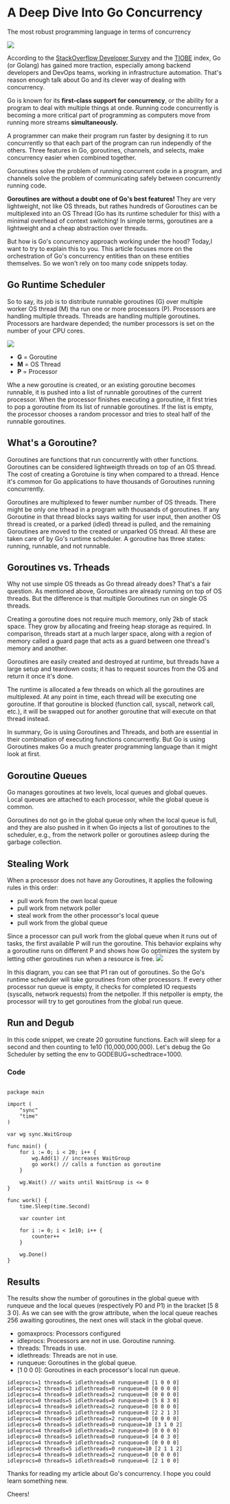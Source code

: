 # A Deep Dive Into Go Concurrency
The most robust programming language in terms of concurrency

![](https://miro.medium.com/v2/resize:fit:1400/format:webp/1*d43GQk9pm6wNJO_KHt1-JA.jpeg)

According to the [StackOverflow Developer Survey](https://insights.stackoverflow.com/survey/2020#technology-most-loved-dreaded-and-wanted-languages) and the [TIOBE](https://www.tiobe.com/tiobe-index/go/) index, Go
(or Golang) has gained more traction, especially among backend developers and DevOps teams, working in infrastructure automation. That's reason enough talk about Go and its clever way of dealing with concurrency.


Go is known for its **first-class support for concurrency**, or the ability for a program to deal with multiple things at onde. Running code concurrently is becoming a more critical part of programming as computers move
from running more streams **simultaneously.**

A programmer can make their program run faster by designing it to run concurrently so that each part of the program can run independly of the others. Three features in Go, goroutines, channels, and selects, make concurrency
easier when combined together.

Goroutines solve the problem of running concurrent code in a program, and channels solve the problem of communicating safely between concurrently running code.

**Goroutines are without a doubt one of Go's best features!** They are very lightweight, not like OS threads, but rathes hundreds of Goroutines can be multiplexed into an OS Thread (Go has its runtime scheduler for this) with a
minimal overhead of context switching! In simple terms, goroutines are a lightweight and a cheap abstraction over threads.

But how is Go's concurrency approach working under the hood? Today,I want to try to explain this to you. This article focuses more on the orchestration of Go's concurrency entities than on these entities themselves. So we won't rely on
too many code snippets today.

## Go Runtime Scheduler
So to say, its job is to distribute runnable goroutines (G) over multiple worker OS thread (M) tha run one or more processors (P). Processors are handling multiple threads. Threads are handling multiple goroutines. Processors are hardware depended;
the number processors is set on the number of your CPU cores.

![](https://miro.medium.com/v2/resize:fit:720/format:webp/1*dnvSnnFjELxn6rEioZa-jA.jpeg)

- **G** = Goroutine
- **M** = OS Thread
- **P** = Processor

Whe a new goroutine is created, or an existing goroutine becomes runnable, it is pushed into a list of runnable goroutines of the current processor. When the processor finishes executing a goroutine, it first tries to pop a goroutine from its list of
runnable goroutines. If the list is empty, the processor chooses a random processor and tries to steal half of the runnable goroutines.

## What's a Goroutine?
Goroutines are functions that run concurrently with other functions. Goroutines can be considered lightweigth threads on top of an OS thread. The cost of creating a Gorotuine is tiny when compared to a thread. Hence it's common for Go applications to have thousands
of Goroutines running concurrently.

Goroutines are multiplexed to fewer number number of OS threads. There might be only one trhead in a program with thousands of goroutines. If any Goroutine in that thread blocks says waiting for user input, then another OS thread is created, or a parked (idled) thread is pulled, and the remaining Goroutines are moved to the created or unparked OS thread.
All these are taken care of by Go's runtime scheduler. A goroutine has three states: running, runnable, and not runnable.

## Goroutines vs. Trheads
Why not use simple OS threads as Go thread already does? That's a fair question. As mentioned above, Goroutines are already running on top of OS threads. But the difference is that multiple Goroutines run on single OS threads.

Creating a goroutine does not require much memory, only 2kb of stack space. They grow by allocating and freeing heap storage as required. In comparison, threads start at a much larger space, along with a region of memory called a guard page that acts as a guard between one thread's memory and another.

Goroutines are easily created and destroyed at runtime, but threads have a large setup and teardown costs; it has to request sources from the OS and return it once it's done.

The runtime is allocated a few threads on which all the goroutines are multiplexed. At any point in time, each thread will be executing one goroutine. If that goroutine is blocked (function call, syscall, network call, etc.), it will be swapped out for another goroutine that will execute on that thread instead.

In summary, Go is using Goroutines and Threads, and both are essential in their combination of executing functions concurrently. But Go is using Goroutines makes Go a much greater programming language than it might look at first.

## Goroutine Queues
Go manages goroutines at two levels, local queues and global queues. Local queues are attached to each processor, while the global queue is common.

Goroutines do not go in the global queue only when the local queue is full, and they are also pushed in it when Go injects a list of goroutines to the scheduler, e.g., from the network poller or goroutines asleep during the garbage collection.

## Stealing Work
When a processor does not have any Goroutines, it applies the following rules in this order:
- pull work from the own local queue
- pull work from network poller
- steal work from the other processor's local queue
- pull work from the global queue

Since a processor can pull work from the global queue when it runs out of tasks, the first available P will run the goroutine. This behavior explains why a goroutine runs on different P and shows how Go optimizes the system by letting other goroutines run when a resource is free.
![](https://miro.medium.com/v2/resize:fit:720/format:webp/1*6mvXwiCMLWi6pzAL34DkUg.jpeg)

In this diagram, you can see that P1 ran out of goroutines. So the Go's runtime scheduler will take goroutines from other processors. If every other processor run queue is empty, it checks for completed IO requests (syscalls, network requests) from the netpoller. If this netpoller is empty, the processor will try to get goroutines from the global run queue.

## Run and Degub
In this code snippet, we create 20 goroutine functions. Each will sleep for a second and then counting to 1e10 (10,000,000,000). Let's debug the Go Scheduler by setting the env to GODEBUG=schedtrace=1000.

### Code
```

package main

import (
    "sync"
    "time"
)

var wg sync.WaitGroup

func main() {
    for i := 0; i < 20; i++ {
        wg.Add(1) // increases WaitGroup
        go work() // calls a function as goroutine
    }

    wg.Wait() // waits until WaitGroup is <= 0
}

func work() {
    time.Sleep(time.Second)

    var counter int

    for i := 0; i < 1e10; i++ {
        counter++
    }

    wg.Done()
}
```
## Results
The results show the number of goroutines in the global queue with runqueue and the local queues (respectively P0 and P1) in the bracket [5 8 3 0]. As we can see with the grow attribute, when the local queue reaches 256 awaiting goroutines, the next ones will stack in the global queue.

- gomaxprocs: Processors configured
- idleprocs: Processors are not in use. Goroutine running.
- threads: Threads in use.
- idlethreads: Threads are not in use.
- runqueue: Goroutines in the global queue.
- [1 0 0 0]: Goroutines in each processor's local run queue.

```
idleprocs=1 threads=6 idlethreads=0 runqueue=0 [1 0 0 0]
idleprocs=2 threads=3 idlethreads=0 runqueue=0 [0 0 0 0]
idleprocs=4 threads=9 idlethreads=2 runqueue=0 [0 0 0 0]
idleprocs=0 threads=5 idlethreads=0 runqueue=0 [5 8 3 0]
idleprocs=4 threads=9 idlethreads=2 runqueue=0 [0 0 0 0]
idleprocs=0 threads=5 idlethreads=0 runqueue=8 [2 2 1 3]
idleprocs=4 threads=9 idlethreads=2 runqueue=0 [0 0 0 0]
idleprocs=0 threads=5 idlethreads=0 runqueue=10 [3 1 0 2]
idleprocs=4 threads=9 idlethreads=2 runqueue=0 [0 0 0 0]
idleprocs=0 threads=5 idlethreads=0 runqueue=9 [4 0 3 0]
idleprocs=4 threads=9 idlethreads=2 runqueue=0 [0 0 0 0]
idleprocs=0 threads=5 idlethreads=0 runqueue=10 [2 1 1 2]
idleprocs=4 threads=9 idlethreads=2 runqueue=0 [0 0 0 0]
idleprocs=0 threads=5 idlethreads=0 runqueue=6 [2 1 0 0]
```
Thanks for reading my article about Go's concurrency. I hope you could learn something new.

Cheers!
